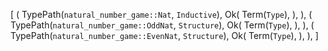 [
    (
        TypePath(`natural_number_game::Nat`, `Inductive`),
        Ok(
            Term(`Type`),
        ),
    ),
    (
        TypePath(`natural_number_game::OddNat`, `Structure`),
        Ok(
            Term(`Type`),
        ),
    ),
    (
        TypePath(`natural_number_game::EvenNat`, `Structure`),
        Ok(
            Term(`Type`),
        ),
    ),
]